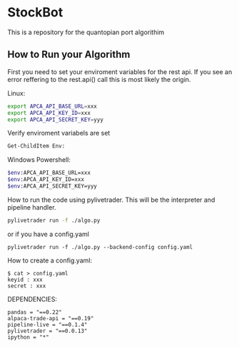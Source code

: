 # StockBot
This is a repository for the quantopian port algorithim

## How to Run your Algorithm
First you need to set your enviroment variables for the rest api.
If you see an error reffering to the rest.api() call this is most likely the origin. 

Linux:
```sh
export APCA_API_BASE_URL=xxx
export APCA_API_KEY_ID=xxx
export APCA_API_SECRET_KEY=yyy
```
Verify enviroment variabels are set
```sh
Get-ChildItem Env:
```
Windows Powershell:
```sh
$env:APCA_API_BASE_URL=xxx
$env:APCA_API_KEY_ID=xxx
$env:APCA_API_SECRET_KEY=yyy
```

How to run the code using pylivetrader.
This will be the interpreter and pipeline handler.
```sh
pylivetrader run -f ./algo.py 
```
or if you have a config.yaml
```
pylivetrader run -f ./algo.py --backend-config config.yaml
```
How to create a config.yaml:
```
$ cat > config.yaml
keyid : xxx
secret : xxx
```

DEPENDENCIES:
```
pandas = "==0.22"
alpaca-trade-api = "==0.19"
pipeline-live = "==0.1.4"
pylivetrader = "==0.0.13"
ipython = "*"
```
